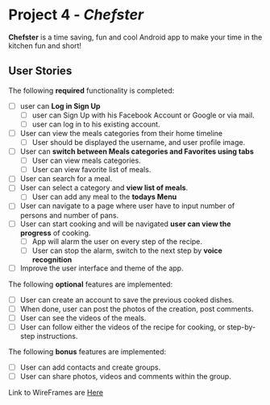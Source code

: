 # Project 4 - *Chefster*

**Chefster** is a time saving, fun and cool Android app to make your time in the kitchen fun and short!

## User Stories

The following **required** functionality is completed:
* [ ] user can **Log in Sign Up**
  * [ ] user can Sign Up with his Facebook Account or Google or via mail.
  * [ ] user can log in to his existing account.
* [ ] User can view the meals categories from their home timeline
  * [ ] User should be displayed the username, and user profile image.
* [ ] User can **switch between Meals categories and Favorites using tabs**
  * [ ] User can view meals categories.
  * [ ] User can view favorite list of meals.
* [ ] User can search for a meal.
* [ ] User can select a category and **view list of meals**.
  * [ ] User can add any meal to the **todays Menu**
* [ ] User can navigate to a page where user have to input number of persons and number of pans.
* [ ] User can start cooking and will be navigated **user can view the progress** of cooking.
  * [ ] App will alarm the user on every step of the recipe. 
  * [ ] User can stop the alarm, switch to the next step by **voice recognition**
* [ ] Improve the user interface and theme of the app.

The following **optional** features are implemented:

* [ ] User can create an account to save the previous cooked dishes.
* [ ] When done, user can post the photos of the creation, post comments.
* [ ] User can see the videos of the meals. 
* [ ] User can follow either the videos of the recipe for cooking, or step-by-step instructions. 

The following **bonus** features are implemented:

* [ ] User can add contacts and create groups.
* [ ] User can share photos, videos and comments within the group. 

Link to WireFrames are [Here](https://github.com/Chefster/android/blob/master/wireframes.pdf)
